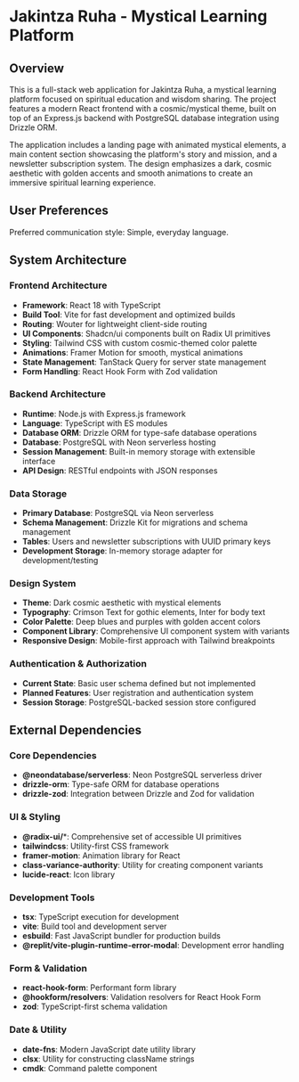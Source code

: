 # Jakintza Ruha - Mystical Learning Platform

## Overview

This is a full-stack web application for Jakintza Ruha, a mystical learning platform focused on spiritual education and wisdom sharing. The project features a modern React frontend with a cosmic/mystical theme, built on top of an Express.js backend with PostgreSQL database integration using Drizzle ORM.

The application includes a landing page with animated mystical elements, a main content section showcasing the platform's story and mission, and a newsletter subscription system. The design emphasizes a dark, cosmic aesthetic with golden accents and smooth animations to create an immersive spiritual learning experience.

## User Preferences

Preferred communication style: Simple, everyday language.

## System Architecture

### Frontend Architecture
- **Framework**: React 18 with TypeScript
- **Build Tool**: Vite for fast development and optimized builds
- **Routing**: Wouter for lightweight client-side routing
- **UI Components**: Shadcn/ui components built on Radix UI primitives
- **Styling**: Tailwind CSS with custom cosmic-themed color palette
- **Animations**: Framer Motion for smooth, mystical animations
- **State Management**: TanStack Query for server state management
- **Form Handling**: React Hook Form with Zod validation

### Backend Architecture
- **Runtime**: Node.js with Express.js framework
- **Language**: TypeScript with ES modules
- **Database ORM**: Drizzle ORM for type-safe database operations
- **Database**: PostgreSQL with Neon serverless hosting
- **Session Management**: Built-in memory storage with extensible interface
- **API Design**: RESTful endpoints with JSON responses

### Data Storage
- **Primary Database**: PostgreSQL via Neon serverless
- **Schema Management**: Drizzle Kit for migrations and schema management
- **Tables**: Users and newsletter subscriptions with UUID primary keys
- **Development Storage**: In-memory storage adapter for development/testing

### Design System
- **Theme**: Dark cosmic aesthetic with mystical elements
- **Typography**: Crimson Text for gothic elements, Inter for body text
- **Color Palette**: Deep blues and purples with golden accent colors
- **Component Library**: Comprehensive UI component system with variants
- **Responsive Design**: Mobile-first approach with Tailwind breakpoints

### Authentication & Authorization
- **Current State**: Basic user schema defined but not implemented
- **Planned Features**: User registration and authentication system
- **Session Storage**: PostgreSQL-backed session store configured

## External Dependencies

### Core Dependencies
- **@neondatabase/serverless**: Neon PostgreSQL serverless driver
- **drizzle-orm**: Type-safe ORM for database operations
- **drizzle-zod**: Integration between Drizzle and Zod for validation

### UI & Styling
- **@radix-ui/***: Comprehensive set of accessible UI primitives
- **tailwindcss**: Utility-first CSS framework
- **framer-motion**: Animation library for React
- **class-variance-authority**: Utility for creating component variants
- **lucide-react**: Icon library

### Development Tools
- **tsx**: TypeScript execution for development
- **vite**: Build tool and development server
- **esbuild**: Fast JavaScript bundler for production builds
- **@replit/vite-plugin-runtime-error-modal**: Development error handling

### Form & Validation
- **react-hook-form**: Performant form library
- **@hookform/resolvers**: Validation resolvers for React Hook Form
- **zod**: TypeScript-first schema validation

### Date & Utility
- **date-fns**: Modern JavaScript date utility library
- **clsx**: Utility for constructing className strings
- **cmdk**: Command palette component